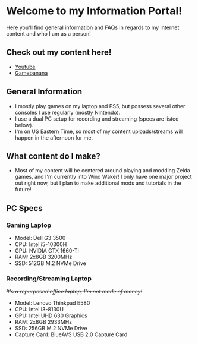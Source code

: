 # Welcome to my Information Portal!

Here you'll find general information and FAQs in regards to my internet content and who I am as a person!

## Check out my content here!

- [Youtube](https://www.youtube.com/channel/UCgEBxYYn-jt4SFe8gCMe9PA)
- [Gamebanana](https://gamebanana.com/members/2153209)

## General Information

- I mostly play games on my laptop and PS5, but possess several other consoles I use regularly (mostly Nintendo).
- I use a dual PC setup for recording and streaming (specs are listed below).
- I'm on US Eastern Time, so most of my content uploads/streams will happen in the afternoon for me.

## What content do I make?

- Most of my content will be centered around playing and modding Zelda games, and I'm currently into Wind Waker! I only have one major project out right now, but I plan to make additional mods and tutorials in the future! 

## PC Specs

### Gaming Laptop

- Model: Dell G3 3500
- CPU: Intel i5-10300H
- GPU: NVIDIA GTX 1660-Ti
- RAM: 2x8GB 3200MHz
- SSD: 512GB M.2 NVMe Drive

### Recording/Streaming Laptop

~~*It's a repurposed office laptop, I'm not made of money!*~~

- Model: Lenovo Thinkpad E580
- CPU: Intel i3-8130U
- GPU: Intel UHD 630 Graphics
- RAM: 2x8GB 2933MHz
- SSD: 256GB M.2 NVMe Drive
- Capture Card: BlueAVS USB 2.0 Capture Card
